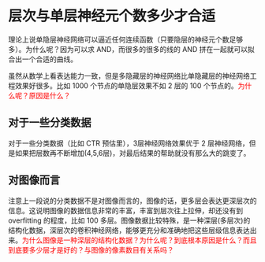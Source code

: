 


# 层次与单层神经元个数多少才合适

理论上说单隐层神经网络可以逼近任何连续函数（只要隐层的神经元个数足够多）。为什么呢？因为可以求 AND，而很多的很多的线的 AND 拼在一起就可以拟合出一个合适的曲线。

虽然从数学上看表达能力一致，但是多隐藏层的神经网络比单隐藏层的神经网络工程效果好很多。比如 1000 个节点的单隐层效果不如 2 层的 100 个节点的。<span style="color:red;">为什么呢？原因是什么？</span>

## 对于一些分类数据

对于一些分类数据（比如 CTR 预估里），3层神经网络效果优于 2 层神经网络，但是如果把层数再不断增加(4,5,6层)，对最后结果的帮助就没有那么大的跳变了。

## 对图像而言

注意上一段说的分类数据不是对图像而言的，图像的话，更多层会表达更深层次的信息。这说明图像的数据信息非常的丰富，丰富到层次往上拉伸，却还没有到 overfitting 的程度，比如 100 多层。图像数据比较特殊，是一种深层(多层次)的结构化数据，深层次的卷积神经网络，能够更充分和准确地把这些层级信息表达出来。<span style="color:red;">为什么图像是一种深层的结构化数据？为什么呢？到底根本原因是什么？而且到底要多少层才是好的？与图像的像素数目有关系吗？</span>

